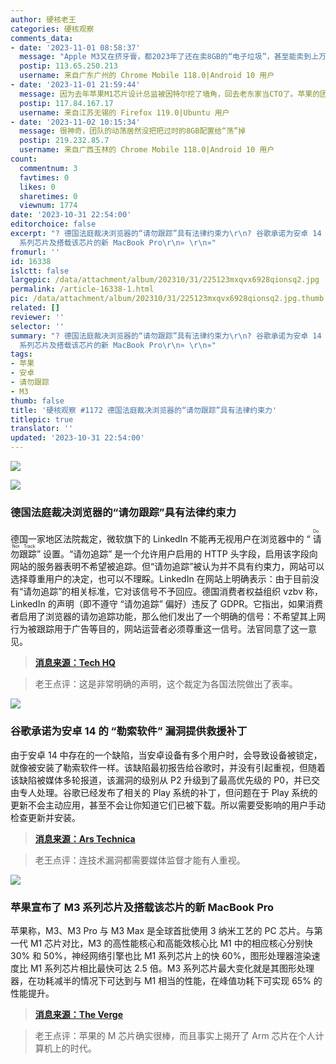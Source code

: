 ```yaml
---
author: 硬核老王
categories: 硬核观察
comments_data:
- date: '2023-11-01 08:58:37'
  message: "Apple M3又在挤牙膏，都2023年了还在卖8GB的“电子垃圾”，甚至能卖到上万元，大概是因为内存硬盘是用黄金做的。<br />\r\n恭喜Apple继Intel之后荣获“牙膏厂”称号！为了区别，我们称为“黄金牙膏厂”。"
  postip: 113.65.250.213
  username: 来自广东广州的 Chrome Mobile 118.0|Android 10 用户
- date: '2023-11-01 21:59:44'
  message: 因为去年苹果M1芯片设计总监被因特尔挖了墙角，回去老东家当CTO了。苹果的团队必然会动荡一段时间。。。
  postip: 117.84.167.17
  username: 来自江苏无锡的 Firefox 119.0|Ubuntu 用户
- date: '2023-11-02 10:15:34'
  message: 很神奇，团队的动荡居然没把把过时的8GB配置给“荡”掉
  postip: 219.232.85.7
  username: 来自广西玉林的 Chrome Mobile 118.0|Android 10 用户
count:
  commentnum: 3
  favtimes: 0
  likes: 0
  sharetimes: 0
  viewnum: 1774
date: '2023-10-31 22:54:00'
editorchoice: false
excerpt: "? 德国法庭裁决浏览器的“请勿跟踪”具有法律约束力\r\n? 谷歌承诺为安卓 14 的 “勒索软件” 漏洞提供救援补丁\r\n? 苹果宣布了 M3
  系列芯片及搭载该芯片的新 MacBook Pro\r\n» \r\n»"
fromurl: ''
id: 16338
islctt: false
largepic: /data/attachment/album/202310/31/225123mxqvx6928qionsq2.jpg
permalink: /article-16338-1.html
pic: /data/attachment/album/202310/31/225123mxqvx6928qionsq2.jpg.thumb.jpg
related: []
reviewer: ''
selector: ''
summary: "? 德国法庭裁决浏览器的“请勿跟踪”具有法律约束力\r\n? 谷歌承诺为安卓 14 的 “勒索软件” 漏洞提供救援补丁\r\n? 苹果宣布了 M3
  系列芯片及搭载该芯片的新 MacBook Pro\r\n» \r\n»"
tags:
- 苹果
- 安卓
- 请勿跟踪
- M3
thumb: false
title: '硬核观察 #1172 德国法庭裁决浏览器的“请勿跟踪”具有法律约束力'
titlepic: true
translator: ''
updated: '2023-10-31 22:54:00'
---
```


![](/data/attachment/album/202310/31/225123mxqvx6928qionsq2.jpg)


![](/data/attachment/album/202310/31/225130wzwi2iqi7k25355g.jpg)


### 德国法庭裁决浏览器的“请勿跟踪”具有法律约束力


德国一家地区法院裁定，微软旗下的 LinkedIn 不能再无视用户在浏览器中的 “<ruby> 请勿跟踪 <rt>  Do Not Track </rt></ruby>” 设置。“请勿追踪” 是一个允许用户启用的 HTTP 头字段，启用该字段向网站的服务器表明不希望被追踪。但“请勿追踪”被认为并不具有约束力，网站可以选择尊重用户的决定，也可以不理睬。LinkedIn 在网站上明确表示：由于目前没有“请勿追踪”的相关标准，它对该信号不予回应。德国消费者权益组织 vzbv 称，LinkedIn 的声明（即不遵守 “请勿追踪” 偏好）违反了 GDPR。它指出，如果消费者启用了浏览器的请勿追踪功能，那么他们发出了一个明确的信号：不希望其上网行为被跟踪用于广告等目的，网站运营者必须尊重这一信号。法官同意了这一意见。



> 
> **[消息来源：Tech HQ](https://techhq.com/2023/10/is-linkedin-privacy-helped-or-hindered-by-do-not-track-or-private-browsing-mode/)**
> 
> 
> 



> 
> 老王点评：这是非常明确的声明，这个裁定为各国法院做出了表率。
> 
> 
> 


![](/data/attachment/album/202310/31/225215zyq7loz3115zozkz.jpg)


### 谷歌承诺为安卓 14 的 “勒索软件” 漏洞提供救援补丁


由于安卓 14 中存在的一个缺陷，当安卓设备有多个用户时，会导致设备被锁定，就像被安装了勒索软件一样。该缺陷最初报告给谷歌时，并没有引起重视，但随着该缺陷被媒体多轮报道，该漏洞的级别从 P2 升级到了最高优先级的 P0，并已交由专人处理。谷歌已经发布了相关的 Play 系统的补丁，但问题在于 Play 系统的更新不会主动应用，甚至不会让你知道它们已被下载。所以需要受影响的用户手动检查更新并安装。



> 
> **[消息来源：Ars Technica](https://arstechnica.com/gadgets/2023/10/google-promises-a-rescue-patch-for-android-14s-ransomware-bug/)**
> 
> 
> 



> 
> 老王点评：连技术漏洞都需要媒体监督才能有人重视。
> 
> 
> 


![](/data/attachment/album/202310/31/225344cpqzwz2fftzoxfe1.jpg)


### 苹果宣布了 M3 系列芯片及搭载该芯片的新 MacBook Pro


苹果称，M3、M3 Pro 与 M3 Max 是全球首批使用 3 纳米工艺的 PC 芯片。与第一代 M1 芯片对比，M3 的高性能核心和高能效核心比 M1 中的相应核心分别快 30% 和 50%，神经网络引擎也比 M1 系列芯片上的快 60%，图形处理器渲染速度比 M1 系列芯片相比最快可达 2.5 倍。M3 系列芯片最大变化就是其图形处理器，在功耗减半的情况下可达到与 M1 相当的性能，在峰值功耗下可实现 65% 的性能提升。



> 
> **[消息来源：The Verge](https://www.theverge.com/2023/10/30/23938867/apple-m3-imac-macbook-pro-biggest-announcements-m3)**
> 
> 
> 



> 
> 老王点评：苹果的 M 芯片确实很棒，而且事实上揭开了 Arm 芯片在个人计算机上的时代。
> 
> 
>